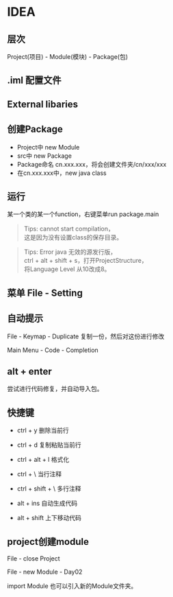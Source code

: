# IDEA

## 层次

Project(项目) - Module(模块) - Package(包)

## .iml 配置文件

## External libaries

## 创建Package 

- Project中 new Module
- src中 new Package
- Package命名 cn.xxx.xxx，将会创建文件夹/cn/xxx/xxx
- 在cn.xxx.xxx中，new java class

## 运行

某一个类的某一个function，右键菜单run package.main

> Tips: 
> cannot start compilation，    
> 这是因为没有设置class的保存目录。 


> Tips: 
> Error java 无效的源发行版，   
> ctrl + alt + shift + s，打开ProjectStructure，    
> 将Language Level 从10改成8。  

## 菜单 File - Setting

## 自动提示

File - Keymap - Duplicate 复制一份，然后对这份进行修改

Main Menu - Code - Completion

## alt + enter

尝试进行代码修复，并自动导入包。

## 快捷键

- ctrl + y 删除当前行

- ctrl + d 复制粘贴当前行

- ctrl + alt + l 格式化

- ctrl + \ 当行注释

- ctrl + shift + \ 多行注释

- alt + ins 自动生成代码

- alt + shift 上下移动代码

## project创建module

File - close Project


File - new Module - Day02

import Module 也可以引入新的Module文件夹。
